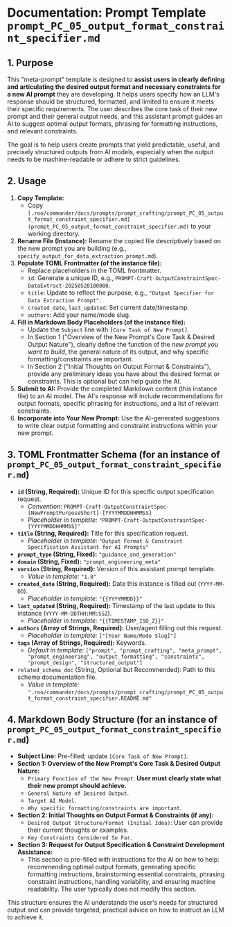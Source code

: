 # Documentation: Prompt Template `prompt_PC_05_output_format_constraint_specifier.md`

## 1. Purpose

This "meta-prompt" template is designed to **assist users in clearly defining and articulating the desired output format and necessary constraints for a new AI prompt** they are developing. It helps users specify how an LLM's response should be structured, formatted, and limited to ensure it meets their specific requirements. The user describes the core task of their new prompt and their general output needs, and this assistant prompt guides an AI to suggest optimal output formats, phrasing for formatting instructions, and relevant constraints.

The goal is to help users create prompts that yield predictable, useful, and precisely structured outputs from AI models, especially when the output needs to be machine-readable or adhere to strict guidelines.

## 2. Usage

1.  **Copy Template:**
    *   Copy `[.roo/commander/docs/prompts/prompt_crafting/prompt_PC_05_output_format_constraint_specifier.md](prompt_PC_05_output_format_constraint_specifier.md)` to your working directory.
2.  **Rename File (Instance):** Rename the copied file descriptively based on the new prompt you are building (e.g., `specify_output_for_data_extraction_prompt.md`).
3.  **Populate TOML Frontmatter (of the instance file):**
    *   Replace placeholders in the TOML frontmatter.
    *   `id`: Generate a unique ID, e.g., `PROMPT-Craft-OutputConstraintSpec-DataExtract-20250528100000`.
    *   `title`: Update to reflect the purpose, e.g., `"Output Specifier for Data Extraction Prompt"`.
    *   `created_date`, `last_updated`: Set current date/timestamp.
    *   `authors`: Add your name/mode slug.
4.  **Fill in Markdown Body Placeholders (of the instance file):**
    *   Update the `Subject` line with `[Core Task of New Prompt]`.
    *   In Section 1 ("Overview of the New Prompt's Core Task & Desired Output Nature"), clearly define the function of the *new prompt you want to build*, the general nature of its output, and why specific formatting/constraints are important.
    *   In Section 2 ("Initial Thoughts on Output Format & Constraints"), provide any preliminary ideas you have about the desired format or constraints. This is optional but can help guide the AI.
5.  **Submit to AI:** Provide the completed Markdown content (this instance file) to an AI model. The AI's response will include recommendations for output formats, specific phrasing for instructions, and a list of relevant constraints.
6.  **Incorporate into Your New Prompt:** Use the AI-generated suggestions to write clear output formatting and constraint instructions within your new prompt.

## 3. TOML Frontmatter Schema (for an instance of `prompt_PC_05_output_format_constraint_specifier.md`)

*   **`id` (String, Required):** Unique ID for this specific output specification request.
    *   *Convention:* `PROMPT-Craft-OutputConstraintSpec-[NewPromptPurposeShort]-[YYYYMMDDHHMMSS]`
    *   *Placeholder in template:* `"PROMPT-Craft-OutputConstraintSpec-[YYYYMMDDHHMMSS]"`
*   **`title` (String, Required):** Title for this specification request.
    *   *Placeholder in template:* `"Output Format & Constraint Specification Assistant for AI Prompts"`
*   **`prompt_type` (String, Fixed):** `"guidance_and_generation"`
*   **`domain` (String, Fixed):** `"prompt_engineering_meta"`
*   **`version` (String, Required):** Version of this assistant prompt template.
    *   *Value in template:* `"1.0"`
*   **`created_date` (String, Required):** Date this instance is filled out (`YYYY-MM-DD`).
    *   *Placeholder in template:* `"{{YYYYMMDD}}"`
*   **`last_updated` (String, Required):** Timestamp of the last update to this instance (`YYYY-MM-DDTHH:MM:SSZ`).
    *   *Placeholder in template:* `"{{TIMESTAMP_ISO_Z}}"`
*   **`authors` (Array of Strings, Required):** User/agent filling out this request.
    *   *Placeholder in template:* `["[Your Name/Mode Slug]"]`
*   **`tags` (Array of Strings, Required):** Keywords.
    *   *Default in template:* `["prompt", "prompt_crafting", "meta_prompt", "prompt_engineering", "output_formatting", "constraints", "prompt_design", "structured_output"]`
*   `related_schema_doc` (String, Optional but Recommended): Path to this schema documentation file.
    *   *Value in template:* `".roo/commander/docs/prompts/prompt_crafting/prompt_PC_05_output_format_constraint_specifier.README.md"`

## 4. Markdown Body Structure (for an instance of `prompt_PC_05_output_format_constraint_specifier.md`)

*   **Subject Line:** Pre-filled; update `[Core Task of New Prompt]`.
*   **Section 1: Overview of the New Prompt's Core Task & Desired Output Nature:**
    *   `Primary Function of the New Prompt`: **User must clearly state what their new prompt should achieve.**
    *   `General Nature of Desired Output`.
    *   `Target AI Model`.
    *   `Why specific formatting/constraints are important`.
*   **Section 2: Initial Thoughts on Output Format & Constraints (if any):**
    *   `Desired Output Structure/Format (Initial Idea)`: User can provide their current thoughts or examples.
    *   `Key Constraints Considered So Far`.
*   **Section 3: Request for Output Specification & Constraint Development Assistance:**
    *   This section is pre-filled with instructions for the AI on how to help: recommending optimal output formats, generating specific formatting instructions, brainstorming essential constraints, phrasing constraint instructions, handling variability, and ensuring machine readability. The user typically does not modify this section.

This structure ensures the AI understands the user's needs for structured output and can provide targeted, practical advice on how to instruct an LLM to achieve it.